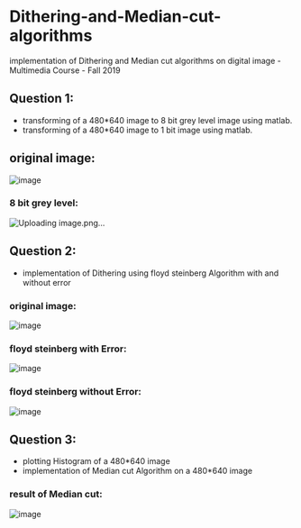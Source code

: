 # Dithering-and-Median-cut-algorithms
implementation of Dithering and Median cut algorithms on digital image - Multimedia Course -  Fall 2019

## Question 1:  
* transforming of a 480*640 image to 8 bit grey level image using matlab.
* transforming of a 480*640 image to 1 bit image  using matlab.  
  
## original image:  
![image](https://user-images.githubusercontent.com/44861408/135316089-a17f5e4a-d224-4e9d-a35b-4788afa79119.png)
  
### 8 bit grey level:  

![Uploading image.png…]()

   
## Question 2:  
* implementation of Dithering using floyd steinberg Algorithm with and without error  

### original image:  

![image](https://user-images.githubusercontent.com/44861408/135315780-d3fcbc0d-ed47-44ef-8d25-fe68af67d242.png)


### floyd steinberg with Error:  

![image](https://user-images.githubusercontent.com/44861408/135315173-39672dc9-ffa1-44a9-a0c8-4826563c512b.png)  
  
### floyd steinberg without Error:  

![image](https://user-images.githubusercontent.com/44861408/135315656-0db0f2cc-872d-4a66-a3be-9d9ca1d16e9b.png)



   
## Question 3:  
* plotting Histogram of a 480*640 image
* implementation of Median cut Algorithm on a 480*640 image

### result of Median cut:  

![image](https://user-images.githubusercontent.com/44861408/135314987-b05cd66e-e55b-4f38-a5c7-82bad2333886.png)
